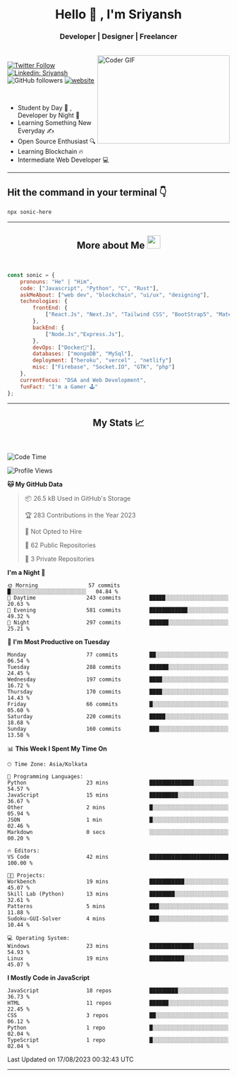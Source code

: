 
<h1 align="center">Hello  👋 , I'm Sriyansh</h1>
<h3 align="center">Developer | Designer | Freelancer </h3>
<br>
<img alt="Coder GIF" align="right" height=200 width=300 src="https://miro.medium.com/max/1360/0*7Q3yvSIv_t0ioJ-Z.gif" />

[![Twitter Follow](https://img.shields.io/twitter/follow/ShivamSriyansh?label=Follow)](https://twitter.com/intent/follow?screen_name=ShivamSriyansh)
[![Linkedin: Sriyansh](https://img.shields.io/badge/-Sriyansh-blue?style=flat-square&logo=Linkedin&logoColor=white&link=https://www.linkedin.com/in/sriyansh-shivam/)](https://www.linkedin.com/in/sriyansh-shivam/)
![GitHub followers](https://img.shields.io/github/followers/SoNiC-HeRE?label=Follow&style=social)
[![website](https://img.shields.io/badge/Website-46a2f1.svg?&style=flat-square&logo=Google-Chrome&logoColor=white&link=https://ss-portfolio.vercel.app/)](https://ss-portfolio.vercel.app/)

<br/>

- Student by Day 🌅 , Developer by Night 🌃
- Learning Something New Everyday ✍️
- Open Source Enthusiast 🔍
- Learning Blockchain 🔥
- Intermediate Web Developer 💻



<hr/>

## Hit the command in your terminal 👇
```bash
npx sonic-here
```

<hr/>
<h2 align="center">More about Me <img src="https://emojis.slackmojis.com/emojis/images/1531849430/4246/blob-sunglasses.gif?1531849430" width="30"/> </h3>
<br>

```javascript
const sonic = {
    pronouns: "He" | "Him",
    code: ["Javascript", "Python", "C", "Rust"],
    askMeAbout: ["web dev", "blockchain", "ui/ux", "designing"],
    technologies: {
        frontEnd: {
            ["React.Js", "Next.Js", "Tailwind CSS", "BootStrap5", "MaterialUI"]
        },
        backEnd: {
            ["Node.Js","Express.Js"],
        },
        devOps: ["Docker🐳"],
        databases: ["mongoDB", "MySql"],
        deployment: ["heroku", "vercel" , "netlify"]
        misc: ["Firebase", "Socket.IO", "GTK", "php"]
    },
    currentFocus: "DSA and Web Development",
    funFact: "I'm a Gamer 🕹️"
};
```
<hr/>

<h2 align="center"> My Stats 📈 </h2>
<br />

<!--START_SECTION:waka-->
![Code Time](http://img.shields.io/badge/Code%20Time-27%20hrs%204%20mins-blue)

![Profile Views](http://img.shields.io/badge/Profile%20Views-1-blue)

**🐱 My GitHub Data** 

> 📦 26.5 kB Used in GitHub's Storage 
 > 
> 🏆 283 Contributions in the Year 2023
 > 
> 🚫 Not Opted to Hire
 > 
> 📜 62 Public Repositories 
 > 
> 🔑 3 Private Repositories 
 > 
**I'm a Night 🦉** 

```text
🌞 Morning                57 commits          █░░░░░░░░░░░░░░░░░░░░░░░░   04.84 % 
🌆 Daytime                243 commits         █████░░░░░░░░░░░░░░░░░░░░   20.63 % 
🌃 Evening                581 commits         ████████████░░░░░░░░░░░░░   49.32 % 
🌙 Night                  297 commits         ██████░░░░░░░░░░░░░░░░░░░   25.21 % 
```
📅 **I'm Most Productive on Tuesday** 

```text
Monday                   77 commits          ██░░░░░░░░░░░░░░░░░░░░░░░   06.54 % 
Tuesday                  288 commits         ██████░░░░░░░░░░░░░░░░░░░   24.45 % 
Wednesday                197 commits         ████░░░░░░░░░░░░░░░░░░░░░   16.72 % 
Thursday                 170 commits         ████░░░░░░░░░░░░░░░░░░░░░   14.43 % 
Friday                   66 commits          █░░░░░░░░░░░░░░░░░░░░░░░░   05.60 % 
Saturday                 220 commits         █████░░░░░░░░░░░░░░░░░░░░   18.68 % 
Sunday                   160 commits         ███░░░░░░░░░░░░░░░░░░░░░░   13.58 % 
```


📊 **This Week I Spent My Time On** 

```text
🕑︎ Time Zone: Asia/Kolkata

💬 Programming Languages: 
Python                   23 mins             ██████████████░░░░░░░░░░░   54.57 % 
JavaScript               15 mins             █████████░░░░░░░░░░░░░░░░   36.67 % 
Other                    2 mins              █░░░░░░░░░░░░░░░░░░░░░░░░   05.94 % 
JSON                     1 min               █░░░░░░░░░░░░░░░░░░░░░░░░   02.46 % 
Markdown                 0 secs              ░░░░░░░░░░░░░░░░░░░░░░░░░   00.20 % 

🔥 Editors: 
VS Code                  42 mins             █████████████████████████   100.00 % 

🐱‍💻 Projects: 
Workbench                19 mins             ███████████░░░░░░░░░░░░░░   45.07 % 
Skill Lab (Python)       13 mins             ████████░░░░░░░░░░░░░░░░░   32.61 % 
Patterns                 5 mins              ███░░░░░░░░░░░░░░░░░░░░░░   11.88 % 
Sudoku-GUI-Solver        4 mins              ███░░░░░░░░░░░░░░░░░░░░░░   10.44 % 

💻 Operating System: 
Windows                  23 mins             ██████████████░░░░░░░░░░░   54.93 % 
Linux                    19 mins             ███████████░░░░░░░░░░░░░░   45.07 % 
```

**I Mostly Code in JavaScript** 

```text
JavaScript               18 repos            █████████░░░░░░░░░░░░░░░░   36.73 % 
HTML                     11 repos            ██████░░░░░░░░░░░░░░░░░░░   22.45 % 
CSS                      3 repos             ██░░░░░░░░░░░░░░░░░░░░░░░   06.12 % 
Python                   1 repo              █░░░░░░░░░░░░░░░░░░░░░░░░   02.04 % 
TypeScript               1 repo              █░░░░░░░░░░░░░░░░░░░░░░░░   02.04 % 
```




 Last Updated on 17/08/2023 00:32:43 UTC
<!--END_SECTION:waka-->
<hr />
